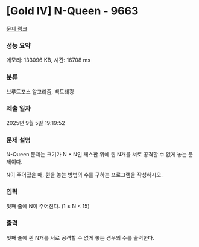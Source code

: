 # [Gold IV] N-Queen - 9663 

[문제 링크](https://www.acmicpc.net/problem/9663) 

### 성능 요약

메모리: 133096 KB, 시간: 16708 ms

### 분류

브루트포스 알고리즘, 백트래킹

### 제출 일자

2025년 9월 5일 19:19:52

### 문제 설명

<p style="user-select: auto !important;">N-Queen 문제는 크기가 N × N인 체스판 위에 퀸 N개를 서로 공격할 수 없게 놓는 문제이다.</p>

<p style="user-select: auto !important;">N이 주어졌을 때, 퀸을 놓는 방법의 수를 구하는 프로그램을 작성하시오.</p>

### 입력 

 <p style="user-select: auto !important;">첫째 줄에 N이 주어진다. (1 ≤ N < 15)</p>

### 출력 

 <p style="user-select: auto !important;">첫째 줄에 퀸 N개를 서로 공격할 수 없게 놓는 경우의 수를 출력한다.</p>

